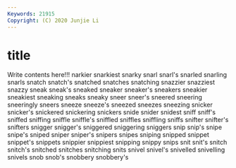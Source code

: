 ```yaml
---
Keywords: 21915
Copyright: (C) 2020 Junjie Li
---
```


# title

Write contents here!!!
narkier
snarkiest 
snarky 
snarl 
snarl's 
snarled 
snarling 
snarls 
snatch 
snatch's 
snatched
snatches 
snatching 
snazzier 
snazziest 
snazzy 
sneak 
sneak's 
sneaked 
sneaker 
sneaker's
sneakers 
sneakier 
sneakiest 
sneaking 
sneaks 
sneaky 
sneer 
sneer's 
sneered 
sneering
sneeringly 
sneers 
sneeze 
sneeze's 
sneezed 
sneezes 
sneezing 
snicker 
snicker's 
snickered
snickering 
snickers 
snide 
snider 
snidest 
sniff 
sniff's 
sniffed 
sniffing 
sniffle
sniffle's 
sniffled 
sniffles 
sniffling 
sniffs 
snifter 
snifter's 
snifters 
snigger 
snigger's
sniggered 
sniggering 
sniggers 
snip 
snip's 
snipe 
snipe's 
sniped 
sniper 
sniper's
snipers 
snipes 
sniping 
snipped 
snippet 
snippet's 
snippets 
snippier 
snippiest 
snipping
snippy 
snips 
snit 
snit's 
snitch 
snitch's 
snitched 
snitches 
snitching 
snits
snivel 
snivel's 
snivelled 
snivelling 
snivels 
snob 
snob's 
snobbery 
snobbery's 
